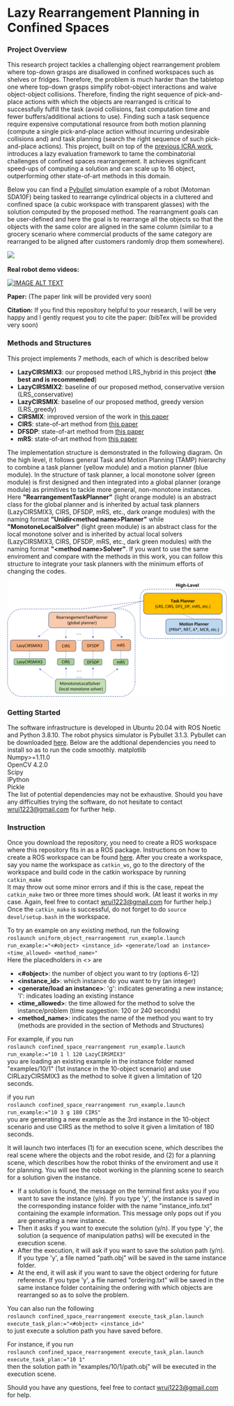# Lazy Rearrangement Planning in Confined Spaces

### Project Overview
This research project tackles a challenging object rearrangement problem where top-down grasps are disallowed in confined workspaces such as shelves or fridges. Therefore, the problem is much harder than the tabletop one where top-down grasps simplify robot-object interactions and waive object-object collisions.
Therefore, finding the right sequence of pick-and-place actions with which the objects are rearranged is critical to successfully fulfill the task (avoid collisions, fast computation time and fewer buffers/additional actions to use). Finding such a task sequence require expensive computational resource from both motion planning (compute a single pick-and-place action without incurring undesirable collisions and) and task planning (search the right sequence of such pick-and-place actions). This project, built on top of the [previous ICRA work](https://arxiv.org/abs/2110.02814), introduces a lazy evaluation framework to tame the combinatorial challenges of confined spaces rearrangement. It achieves significant speed-ups of computing a solution and can scale up to 16 object, outperforming other state-of-art methods in this domain.

Below you can find a [Pybullet](https://pybullet.org/wordpress/) simulation example of a robot (Motoman SDA10F) being tasked to rearrange cylindrical objects in a cluttered and confined space (a cubic workspace with transparent glasses) with the solution computed by the proposed method. The rearrangment goals can be user-defined and here the goal is to rearrange all the objects so that the objects with the same color are aligned in the same column (similar to a grocery scenario where commercial products of the same category are rearranged to be aligned after customers randomly drop them somewhere).

<img src="image_materials/sim_example.gif" />


**Real robot demo videos:**

[![IMAGE ALT TEXT](http://img.youtube.com/vi/9asxUDppFvQ/hqdefault.jpg)](https://www.youtube.com/watch?v=9asxUDppFvQ)


**Paper:** (The paper link will be provided very soon)

**Citation:**
If you find this repository helpful to your research, I will be very happy and I gently request you to cite the paper:
(bibTex will be provided very soon)

### Methods and Structures
This project implements 7 methods, each of which is described below
* **LazyCIRSMIX3**: our proposed method LRS_hybrid in this project (**the best and is recommended**)
* **LazyCIRSMIX2**: baseline of our proposed method, conservative version (LRS_conservative)
* **LazyCIRSMIX**: baseline of our proposed method, greedy version (LRS_greedy)
* **CIRSMIX**: improved version of the work in [this paper](https://arxiv.org/abs/2110.02814) 
* **CIRS**: state-of-art method from [this paper](https://arxiv.org/abs/2110.02814)
* **DFSDP**: state-of-art method from [this paper](https://arxiv.org/abs/2101.12241)
* **mRS**: state-of-art method from [this paper](https://www.researchgate.net/profile/James-Kuffner/publication/221071580_Manipulation_Planning_Among_Movable_Obstacles/links/00b7d519c6f398d2ad000000/Manipulation-Planning-Among-Movable-Obstacles.pdf)

The implementation structure is demonstrated in the following diagram. On the high level, it follows general Task and Motion Planning (TAMP) hierarchy to combine a task planner (yellow module) and a motion planner (blue module). In the structure of task planner, a local monotone solver (green module) is first designed and then integrated into a global planner (orange module) as primitives to tackle more general, non-monotone instances. Here **"RearrangementTaskPlanner"** (light orange module) is an abstract class for the global planner and is inherited by actual task planners (LazyCIRSMIX3, CIRS, DFSDP, mRS, etc., dark orange modules) with the naming format **"Unidir\<method name\>Planner"** while **"MonotoneLocalSolver"** (light green module) is an abstract class for the local monotone solver and is inherited by actual local solvers (LazyCIRSMIX3, CIRS, DFSDP, mRS, etc., dark green modules) with the naming format **"\<method name\>Solver"**. If you want to use the same enviroment and compare with the methods in this work, you can follow this structure to integrate your task planners with the minimum efforts of changing the codes.

<img src="image_materials/implementation structure.png" />

### Getting Started
The software infrastructure is developed in Ubuntu 20.04 with ROS Noetic and Python 3.8.10.
The robot physics simulator is Pybullet 3.1.3. Pybullet can be downloaded [here](https://pypi.org/project/pybullet/).
Below are the addtional dependencies you need to install so as to run the code smoothly.
matplotlib <br/>
Numpy>=1.11.0 <br/>
OpenCV 4.2.0 <br/>
Scipy <br/>
IPython <br/>
Pickle <br/>
The list of potential dependencies may not be exhaustive. Should you have any difficulties trying the software, do not hesitate to contact wrui1223@gmail.com for further help.

### Instruction
Once you download the repository, you need to create a ROS workspace where this repository fits in as a ROS package. Instructions on how to create a ROS workspace can be found [here](http://wiki.ros.org/catkin/Tutorials/create_a_workspace). 
After you create a workspace, say you name the workspace as `catkin_ws`, go to the directory of the workspace and build code in the catkin workspace by running <br/>
`catkin_make` <br/>
It may throw out some minor errors and if this is the case, repeat the `catkin_make` two or three more times should work. (At least it works in my case. Again, feel free to contact wrui1223@gmail.com for further help.) <br/>
Once the `catkin_make` is successful, do not forget to do `source devel/setup.bash` in the workspace. <br/>

To try an example on any existing method, run the following <br/>
`roslaunch uniform_object_rearrangement run_example.launch run_example:="<#object> <instance_id> <generate/load an instance> <time_allowed> <method_name>"` <br/>
Here the placedholders in <> are </br>
- **<#object>**: the number of object you want to try (options 6-12)
- **<instance_id>**: which instance do you want to try (an integer)
- **<generate/load an instance>**: 'g': indicates generating a new instance; 'l': indicates loading an existing instance
- **<time_allowed>**: the time allowed for the method to solve the instance/problem (time suggestion: 120 or 240 seconds)
- **<method_name>**: indicates the name of the method you want to try (methods are provided in the section of Methods and Structures)

For example, if you run <br/>
`roslaunch confined_space_rearrangement run_example.launch run_example:="10 1 l 120 LazyCIRSMIX3"` <br/>
you are loading an existing example in the instance folder named "examples/10/1" (1st instance in the 10-object scenario) and use CIRLazyCIRSMIX3 as the method to solve it given a limitation of 120 seconds.

if you run <br/>
`roslaunch confined_space_rearrangement run_example.launch run_example:="10 3 g 180 CIRS"` <br/>
you are generating a new example as the 3rd instance in the 10-object scenario and use CIRS as the method to solve it given a limitation of 180 seconds.

It will launch two interfaces (1) for an execution scene, which describes the real scene where the objects and the robot reside, and (2) for a planning scene, which describes how the robot thinks of the enviroment and use it for planning. You will see the robot working in the planning scene to search for a solution given the instance.

- If a solution is found, the message on the terminal first asks you if you want to save the instance (y/n). If you type 'y', the instance is saved in the corresponding instance folder with the name "instance_info.txt" containing the example information. This message only pops out if you are generating a new instance.
- Then it asks if you want to execute the solution (y/n). If you type 'y', the solution (a sequence of manipulation paths) will be executed in the execution scene. 
- After the execution, it will ask if you want to save the solution path (y/n). If you type 'y', a file named "path.obj" will be saved in the same instance folder.
- At the end, it will ask if you want to save the object ordering for future reference. If you type 'y', a flie named "ordering.txt" will be saved in the same instance folder containing the ordering with which objects are rearranged so as to solve the problem.

You can also run the following <br/>
`roslaunch confined_space_rearrangement execute_task_plan.launch execute_task_plan:="<#object> <instance_id>"` <br/>
to just execute a solution path you have saved before. 

For instance, if you run <br/>
`roslaunch confined_space_rearrangement execute_task_plan.launch execute_task_plan:="10 1"` <br/>
then the solution path in "examples/10/1/path.obj" will be executed in the execution scene.

Should you have any questions, feel free to contact wrui1223@gmail.com for help.